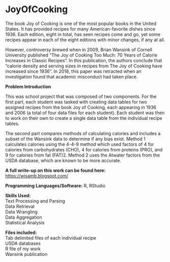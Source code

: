 # JoyOfCooking

The book Joy of Cooking is one of the most popular books in the United States. It has provided recipes for many American-favorite dishes since 1936. Each edition, eight in total, has seen recipes come and go, yet some recipes appear in each of the eight editions with minor changes, if any at all.

However, controversy brewed when in 2009, Brian Wansink of Cornell University published “The Joy of Cooking Too Much: 70 Years of Calorie Increases in Classic Recipes”. In this publication, the authors conclude that “calorie density and serving sizes in recipes from The Joy of Cooking have increased since 1936”. In 2018, this paper was retracted when an investigation found that academic misconduct had taken place.

<b>Problem Introduction</b>

This was school project that was composed of two components. For the first part, each student was tasked with creating data tables for two assigned recipes from the book Joy of Cooking, each appearing in 1936 and 2006 (a total of four data files for each student). Each student was then to work on their own to create a single data table from the individual recipe tables.

The second part compares methods of calculating calories and includes a subset of the Wansink data to determine if any bias exist. Method 1 calculates calories using the 4-4-9 method which used factors of 4 for calories from carbohydrates (CHO), 4 for calories from proteins (PRO), and 9 for calories from fat (FAT)2. Method 2 uses the Atwater factors from the USDA database, which are known to be more accurate. 

<b>A full write-up on this work can be found here:</b> https://wisamb.blogspot.com/ <br>

<b>Programming Languages/Software:</b> R, RStudio <br>

<b>Skills Used:</b> <br>
Text Processing and Parsing <br>
Data Retrieval <br>
Data Wrangling <br>
Data Aggregation <br>
Statistical Analysis <br>

<b>Files included:</b> <br>
Tab delimited files of each individual recipe <br>
USDA databases <br>
R file of my work <br>
Wansink publication <br>
